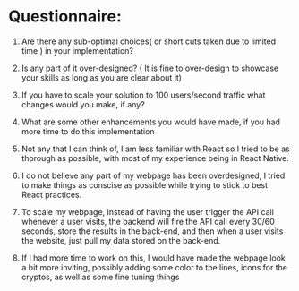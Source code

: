 # Questionnaire:

1. Are there any sub-optimal choices( or short cuts taken due to limited time ) in your implementation?
2. Is any part of it over-designed? ( It is fine to over-design to showcase your skills as long as you are clear about it)
3. If you have to scale your solution to 100 users/second traffic what changes would you make, if any?
4. What are some other enhancements you would have made, if you had more time to do this implementation


1. Not any that I can think of, I am less familiar with React so I tried to be as thorough as possible, with most of my experience being in React Native. 

2. I do not believe any part of my webpage has been overdesigned, I tried to make things as conscise as possible while trying to stick to best React practices.

3. To scale my webpage, Instead of having the user trigger the API call whenever a user visits, the backend will fire the API call every 30/60 seconds, store the results in the back-end, and then when a user visits the website, just pull my data stored on the back-end.

4. If I had more time to work on this, I would have made the webpage look a bit more inviting, possibly adding some color to the lines, icons for the cryptos, as well as some fine tuning things